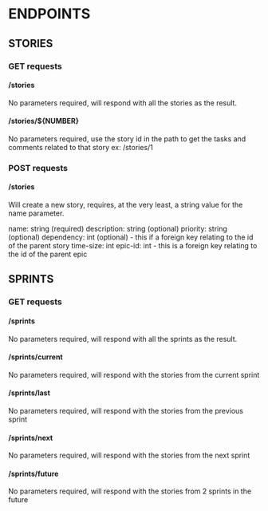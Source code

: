 # ENDPOINTS

## STORIES

### GET requests

#### /stories

No parameters required, will respond with all the stories as the result.

#### /stories/\${NUMBER}

No parameters required, use the story id in the path to get the tasks and comments related to that story
ex: /stories/1

### POST requests

#### /stories

Will create a new story, requires, at the very least, a string value for the name parameter.

name: string (required)
description: string (optional)
priority: string (optional)
dependency: int (optional) - this if a foreign key relating to the id of the parent story
time-size: int
epic-id: int - this is a foreign key relating to the id of the parent epic

## SPRINTS

### GET requests

#### /sprints

No parameters required, will respond with all the sprints as the result.

#### /sprints/current

No parameters required, will respond with the stories from the current sprint

#### /sprints/last

No parameters required, will respond with the stories from the previous sprint

#### /sprints/next

No parameters required, will respond with the stories from the next sprint

#### /sprints/future

No parameters required, will respond with the stories from 2 sprints in the future
